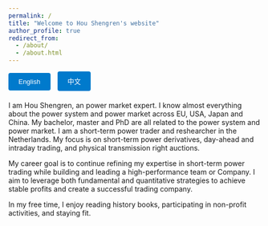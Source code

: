 ```yaml
---
permalink: /
title: "Welcome to Hou Shengren's website"
author_profile: true
redirect_from: 
  - /about/
  - /about.html
---
```


<style>
  #tabs {
    margin-bottom: 20px;
  }
  #tabs button {
    padding: 10px 20px;
    margin-right: 10px;
    cursor: pointer;
    background-color: #007acc;
    color: white;
    border: none;
    border-radius: 4px;
  }
  #tabs button:hover {
    background-color: #005f99;
  }
  .tabcontent {
    display: none;
  }
  .tabcontent.active {
    display: block;
  }
</style>

<div id="tabs">
  <button onclick="openTab('english')">English</button>
  <button onclick="openTab('chinese')">中文</button>
</div>

<div id="english" class="tabcontent active">


I am Hou Shengren, an power market expert. I know almost everything about the power system and power market across EU, USA, Japan and China. My bachelor, master and PhD are all related to the power system and power market. I am a short-term power trader and reshearcher in the Netherlands. My focus is on short-term power derivatives, day-ahead and intraday trading, and physical transmission right auctions.

My career goal is to continue refining my expertise in short-term power trading while building and leading a high-performance team or Company. I aim to leverage both fundamental and quantitative strategies to achieve stable profits and create a successful trading company.

In my free time, I enjoy reading history books, participating in non-profit activities, and staying fit.



</div>

<div id="chinese" class="tabcontent">


我是侯胜任，电力系统和电力市场专家。我了解欧洲、美国、日本和中国的电力系统和电力市场。我的本科、硕士和博士学位都与电力系统和电力市场相关。我目前在荷兰担任短期电力交易员和研究员，专注于短期电力衍生品、日前和日内交易，以及物理传输权拍卖。

我的职业目标是继续在短期电力交易方面精进，并带领一个高效的团队或公司，利用基本面和量化策略来实现稳定的盈利，打造一个成功的交易公司。

我空余时间喜欢读历史书、参与非营利组织的活动以及健身。


</div>

<script>
function openTab(tabName) {
  var i;
  var x = document.getElementsByClassName("tabcontent");
  for (i = 0; i < x.length; i++) {
    x[i].classList.remove("active");
  }
  document.getElementById(tabName).classList.add("active");
}
</script>
